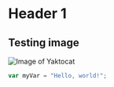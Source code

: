 # Header 1
## Testing image
![Image of Yaktocat](https://octodex.github.com/images/yaktocat.png)
``` javascript
var myVar = "Hello, world!";
```
